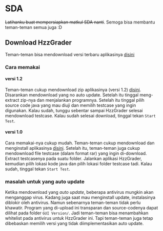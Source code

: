 # SDA

~~Latihanku buat mempersiapkan matkul SDA nanti~~. Semoga bisa membantu teman-teman semua juga :D

## Download HzzGrader

Teman-teman bisa mendownload versi terbaru aplikasinya [disini](https://github.com/Hzzkygcs/SDA/releases)

### Cara memakai

#### versi 1.2

Teman-teman cukup mendownload zip aplikasinya (versi 1.2) [disini](https://github.com/Hzzkygcs/SDA/releases). Disarankan mendownload yang no auto update. Setelah itu tinggal meng-extract zip-nya dan menjalankan programnya. Setelah itu tinggal pilih source code java yang mau diuji dan memilih testcase yang ingin digunakan. Kalau sudah, tunggu sebentar sampai HzzGrader selesai mendownload testcase. Kalau sudah selesai download, tinggal tekan `Start Test`.

#### versi 1.0

Cara memakai-nya cukup mudah. Teman-teman cukup mendownload dan menginstall aplikasinya [disini](https://github.com/Hzzkygcs/SDA/releases). Setelah itu, teman-teman juga cukup mendownload file testcase (dalam format rar) yang ingin di-download. Extract testcasenya pada suatu folder. Jalankan aplikasi HzzGrader, kemudian pilih lokasi kode java dan pilih lokasi folder testcase tadi. Kalau sudah, tinggal tekan `Start Test`.

### masalah untuk yang auto update

Ketika mendownload yang *auto update*, beberapa antivirus mungkin akan menganggap virus. Kadang juga saat mau menginstall update, instalasinya diblokir oleh antivirus. Namun sebenarnya teman-teman tidak perlu khawatir. Program yang di-upload ini transparan dan source-codenya dapat dilihat pada folder `GUI Version/`. Jadi teman-teman bisa menambahkan whitelist pada antivirus untuk HzzGrader ini. Tapi teman-teman juga tetap dibebaskan memilih versi yang tidak diimplementasikan auto update.
